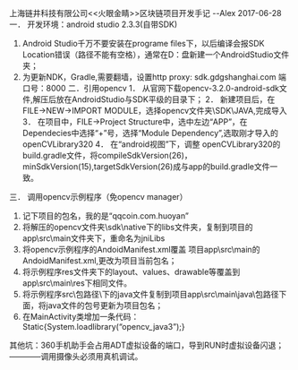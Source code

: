 上海链井科技有限公司<<火眼金睛>>区块链项目开发手记
--Alex 2017-06-28
一．	开发环境：android studio 2.3.3(自带SDK)
1.	Android Studio千万不要安装在programe files下，以后编译会报SDK Location错误（路径不能有空格），通常在D：盘新建一个AndroidStudio文件夹；
2.	为更新NDK，Gradle,需要翻墙，设置http proxy:  sdk.gdgshanghai.com 端口号：8000
二．引用opencv
1．	从官网下载opencv-3.2.0-android-sdk文件,解压后放在AndroidStudio与SDK平级的目录下；
2．	新建项目后，在FILE->NEW->IMPORT MODULE，选择opencv文件夹\SDK\JAVA,完成导入
3．	在项目中，FILE->Project Structure中，选中左边“APP”，在Dependecies中选择“+”号，选择“Module Dependency”,选取刚才导入的openCVLibrary320
4．	在“android视图”下，调整 openCVLibrary320的build.gradle文件，将compileSdkVersion(26)，minSdkVersion(15),targetSdkVersion(26)成与app的build.gradle文件一致。

三．	调用opencv示例程序（免opencv manager）
1.	记下项目的包名，我的是“qqcoin.com.huoyan”
2.	将解压的opencv文件夹\sdk\native下的libs文件夹，复制到项目的app\src\main文件夹下，重命名为jniLibs
3.	将opencv示例程序的AndoidManifest.xml覆盖 项目app\src\main的AndoidManifest.xml,更改为项目当前包名；
4.	将示例程序res文件夹下的layout、values、drawable等覆盖到app\src\main\res下相同文件。
5.	将示例程序src\包路径\下的java文件复制到项目app\src\main\java\包路径下面，将java文件的包号更新为项目包名；
6.	在MainActivity类增加一条代码：
Static{System.loadlibrary(“opencv_java3”);}

其他坑：360手机助手会占用ADT虚拟设备的端口，导到RUN时虚拟设备闪退；————调用摄像头必须用真机调试。
